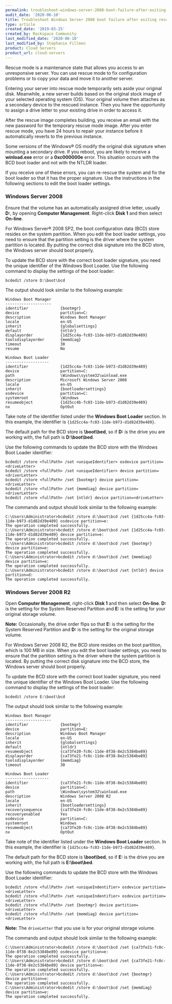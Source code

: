 ```yaml
---
permalink: troubleshoot-windows-server-2008-boot-failure-after-exiting-rescue-mode/
audit_date: '2020-06-10'
title: Troubleshoot Windows Server 2008 boot failure after exiting rescue mode
type: article
created_date: '2019-03-25'
created_by: Rackspace Community
last_modified_date: '2020-06-10'
last_modified_by: Stephanie Fillmon
product: Cloud Servers
product_url: cloud-servers
---
```


Rescue mode is a maintenance state that allows you access to an
unresponsive server. You can use rescue mode to fix configuration problems
or to copy your data and move it to another server.

Entering your server into rescue mode temporarily sets aside your original
disk. Meanwhile, a new server builds based on the
original stock image of your selected operating system (OS). Your original
volume then attaches as a secondary device to the rescued instance.
Then you have the opportunity to assign a drive letter to your existing drive
in order to access it.

After the rescue image completes building, you receive an email with the
new password for the temporary rescue mode image. After you enter rescue mode,
you have 24 hours to repair your instance before it automatically reverts
to the previous instance.

Some versions of the Windows&reg; OS modify the original disk signature when
mounting a secondary drive. If you reboot, you are likely to receive a
**winload.exe** error or a **0xc000000e** error. This situation occurs with the
BCD boot loader and not with the NTLDR loader.

If you receive one of these errors, you can re-rescue the system and fix
the boot loader so that it has the proper signature. Use the instructions
in the following sections to edit the boot loader settings.

### Windows Server 2008

Ensure that the volume has an automatically assigned drive letter,
usually **D:**, by opening **Computer Management**. Right-click **Disk 1**
and then select **On-line**.

For Windows Server&reg; 2008 SP2, the boot configuration data (BCD) store
resides on the system partition. When
you edit the boot loader settings, you need to ensure that the
partition setting is the driver where the system partition is located. By
putting the correct disk signature into the BCD store, the Windows server
should boot properly.

To update the BCD store with the correct boot loader signature, you need
the unique identifier of the Windows Boot Loader. Use the following command
to display the settings of the boot loader:

    bcdedit /store D:\boot\bcd

The output should look similar to the following example:

    Windows Boot Manager
    --------------------
    identifier              {bootmgr}
    device                  partition=C:
    description             Windows Boot Manager
    locale                  en-US
    inherit                 {globalsettings}
    default                 {ntldr}
    displayorder            {1d25cc4a-fc03-11de-b973-d1d82d39e489}
    toolsdisplayorder       {memdiag}
    timeout                 30
    resume                  No

    Windows Boot Loader
    -------------------
    identifier              {1d25cc4a-fc03-11de-b973-d1d82d39e489}
    device                  partition=C:
    path                    \Windows\system32\winload.exe
    description             Microsoft Windows Server 2008
    locale                  en-US
    inherit                 {bootloadersettings}
    osdevice                partition=C:
    systemroot              \Windows
    resumeobject            {1d25cc4b-fc03-11de-b973-d1d82d39e489}
    nx                      OptOut

Take note of the identifier listed under the **Windows Boot Loader** section.
In this example, the identifier is `{1d25cc4a-fc03-11de-b973-d1d82d39e489}`.

The default path for the BCD store is **\boot\bed**, so if **D:** is the drive
you are working with, the full path is **D:\boot\bed**.

Use the following commands to update the BCD store with the Windows Boot
Loader identifier:

    bcdedit /store <fullPath> /set <uniqueIdentifier> osdevice partition=<driveLetter>
    bcdedit /store <fullPath> /set <uniqueIdentifier> device partition=<driverLetter>
    bcdedit /store <fullPath> /set {bootmgr} device partition=<driveLetter>
    bcdedit /store <fullPath> /set {memdiag} device partition=<driverLetter>
    bcdedit /store <fullPath> /set {ntldr} device partition=<driveLetter>

The commands and output should look similar to the following example:

    C:\Users\Administrator>bcdedit /store d:\boot\bcd /set {1d25cc4a-fc03-11de-b973-d1d82d39e489} osdevice partition=e:
    The operation completed successfully.
    C:\Users\Administrator>bcdedit /store d:\boot\bcd /set {1d25cc4a-fc03-11de-b973-d1d82d39e489} device partition=e:
    The operation completed successfully.
    C:\Users\Administrator>bcdedit /store d:\boot\bcd /set {bootmgr} device partition=e:
    The operation completed successfully.
    C:\Users\Administrator>bcdedit /store d:\boot\bcd /set {memdiag} device partition=e:
    The operation completed successfully.
    C:\Users\Administrator>bcdedit /store d:\boot\bcd /set {ntldr} device partition=d:
    The operation completed successfully.

### Windows Server 2008 R2

Open **Computer Management**, right-click **Disk 1** and then select
**On-line**. **D:** is the setting for the System Reserved Partition and
**E:** is the setting for your original storage volume.

**Note:** Occasionally, the drive order flips so that **E:** is the setting
for the System
Reserved Partition and **D:** is the setting for the original storage volume.

For Windows Server 2008 R2, the BCD store resides on the boot partition,
which is 100 MB in size. When you edit the boot loader settings, you need to
ensure that the partition setting is the driver where the system partition is
located. By putting the correct disk signature into the BCD store, the Windows
server should boot properly.

To update the BCD store with the correct boot loader signature, you need
the unique identifier of the Windows Boot Loader. Use the following command
to display the settings of the boot loader:

    bcdedit /store E:\boot\bcd

The output should look similar to the following example:

    Windows Boot Manager
    --------------------
    identifier              {bootmgr}
    device                  partition=E:
    description             Windows Boot Manager
    locale                  en-US
    inherit                 {globalsettings}
    default                 {ntldr}
    resumeobject            {ca73fe20-fc0c-11de-8f38-8e2c5384be89}
    displayorder            {ca73fe21-fc0c-11de-8f38-8e2c5384be89}
    toolsdisplayorder       {memdiag}
    timeout                 30

    Windows Boot Loader
    -------------------
    identifier              {ca73fe21-fc0c-11de-8f38-8e2c5384be89}
    device                  partition=C:
    path                    \Windows\system32\winload.exe
    description             Windows Server 2008 R2
    locale                  en-US
    inherit                 {bootloadersettings}
    recoverysequence        {ca73fe24-fc0c-11de-8f38-8e2c5384be89}
    recoveryenabled         Yes
    osdevice                partition=C:
    systemroot              Windows
    resumeobject            {ca73fe20-fc0c-11de-8f38-8e2c5384be89}
    nx                      OptOut

Take note of the identifier listed under the **Windows Boot Loader** section.
In this example, the identifier is `{1d25cc4a-fc03-11de-b973-d1d82d39e489}`.

The default path for the BCD store is **\boot\bed**, so if **E:** is the drive
you are working with, the full path is **E:\boot\bed**.

Use the following commands to update the BCD store with the Windows Boot
Loader identifier:

    bcdedit /store <fullPath> /set <uniqueIndentifier> osdevice partition=<driveLetter>
    bcdedit /store <fullPath> /set <uniqueIndentifier> osdevice partition=<driveLetter>
    bcdedit /store <fullPath> /set {bootmgr} device partition=<driveLetter>
    bcdedit /store <fullPath> /set {memdiag} device partition=<driveLetter>

**Note:** The `driveLetter` that you use is for your original storage
volume.

The commands and output should look similar to the following example:

    C:\Users\Administrator>bcdedit /store d:\boot\bcd /set {ca73fe21-fc0c-11de-8f38-8e2c5384be89} osdevice partition=e:
    The operation completed successfully.
    C:\Users\Administrator>bcdedit /store d:\boot\bcd /set {ca73fe21-fc0c-11de-8f38-8e2c5384be89} device partition=e:
    The operation completed successfully.
    C:\Users\Administrator>bcdedit /store d:\boot\bcd /set {bootmgr} device partition=e:
    The operation completed successfully.
    C:\Users\Administrator>bcdedit /store d:\boot\bcd /set {memdiag} device partition=e:
    The operation completed successfully.
